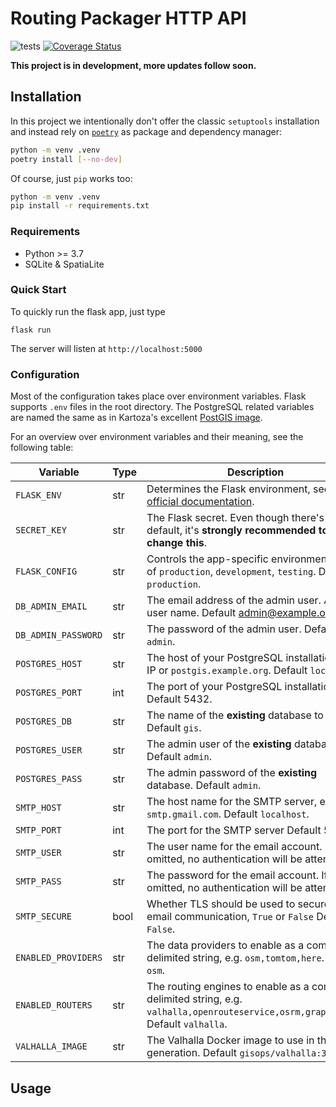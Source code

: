 # Routing Packager HTTP API

![tests](https://github.com/gis-ops/kadas-routing-packager/workflows/tests/badge.svg)
[![Coverage Status](https://coveralls.io/repos/github/gis-ops/kadas-routing-packager/badge.svg?branch=master)](https://coveralls.io/github/gis-ops/kadas-routing-packager?branch=master)

**This project is in development, more updates follow soon.**

## Installation

In this project we intentionally don't offer the classic `setuptools` installation and instead rely on [`poetry`](https://python-poetry.org) as package and dependency manager:

```bash
python -m venv .venv
poetry install [--no-dev]
```

Of course, just `pip` works too:

```bash
python -m venv .venv
pip install -r requirements.txt
```

### Requirements

- Python >= 3.7
- SQLite & SpatiaLite

### Quick Start

To quickly run the flask app, just type

```
flask run
```

The server will listen at `http://localhost:5000`

### Configuration

Most of the configuration takes place over environment variables. Flask supports `.env` files in the root directory. The PostgreSQL related variables are named the same as in Kartoza's excellent [PostGIS image](https://github.com/kartoza/docker-postgis).

For an overview over environment variables and their meaning, see the following table:

| Variable            | Type | Description                                                                                                                       |
|---------------------|------|-----------------------------------------------------------------------------------------------------------------------------------|
| `FLASK_ENV`         | str  | Determines the Flask environment, see the [official documentation](https://flask.palletsprojects.com/en/1.1.x/config/).           |
| `SECRET_KEY`        | str  | The Flask secret. Even though there's a default, it's **strongly recommended to change this**.                                        |
| `FLASK_CONFIG`      | str  | Controls the app-specific environment, one of `production`, `development`, `testing`. Default `production`.                             |
| `DB_ADMIN_EMAIL`    | str  | The email address of the admin user. Acts as user name. Default admin@example.org.                                               |
| `DB_ADMIN_PASSWORD` | str  | The password of the admin user. Default `admin`.                                                                                   |
| `POSTGRES_HOST`     | str  | The host of your PostgreSQL installation, e.g. IP or `postgis.example.org`. Default `localhost`.                                  |
| `POSTGRES_PORT`     | int  | The port of your PostgreSQL installation. Default 5432.                                                                           |
| `POSTGRES_DB`       | str  | The name of the **existing** database to use. Default `gis`.                                                                      |
| `POSTGRES_USER`     | str  | The admin user of the **existing** database. Default `admin`.                                                                     |
| `POSTGRES_PASS`     | str  | The admin password of the **existing** database. Default `admin`.                                                                 |
| `SMTP_HOST`         | str  | The host name for the SMTP server, e.g. `smtp.gmail.com`. Default `localhost`.                                                    |
| `SMTP_PORT`         | int  | The port for the SMTP server Default 587.                                                                                         |
| `SMTP_USER`         | str  | The user name for the email account. If omitted, no authentication will be attempted.                                             |
| `SMTP_PASS`         | str  | The password for the email account. If omitted, no authentication will be attempted.                                              |
| `SMTP_SECURE`       | bool | Whether TLS should be used to secure the email communication, `True` or `False` Default `False`.                                  |
| `ENABLED_PROVIDERS` | str  | The data providers to enable as a comma-delimited string, e.g. `osm,tomtom,here`. Default `osm`.                                  |
| `ENABLED_ROUTERS`   | str  | The routing engines to enable as a comma-delimited string, e.g. `valhalla,openrouteservice,osrm,graphhopper`. Default `valhalla`. |
| `VALHALLA_IMAGE`    | str  | The Valhalla Docker image to use in the tile generation. Default `gisops/valhalla:3.0.9`.                                         |                                                                       |

## Usage
